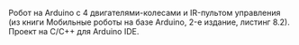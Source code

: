 Робот на Arduino с 4 двигателями-колесами и IR-пультом управления (из книги Мобильные роботы на базе Arduino, 2-е издание, листинг 8.2).
Проект на С/С++ для Arduino IDE.
